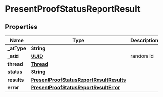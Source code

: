 # PresentProofStatusReportResult

## Properties
Name | Type | Description | Notes
------------ | ------------- | ------------- | -------------
**_atType** | **String** |  | 
**_atId** | [**UUID**](UUID.md) | random id | 
**thread** | [**Thread**](Thread.md) |  | 
**status** | **String** |  | 
**results** | [**PresentProofStatusReportResultResults**](PresentProofStatusReportResultResults.md) |  |  [optional]
**error** | [**PresentProofStatusReportResultError**](PresentProofStatusReportResultError.md) |  |  [optional]
